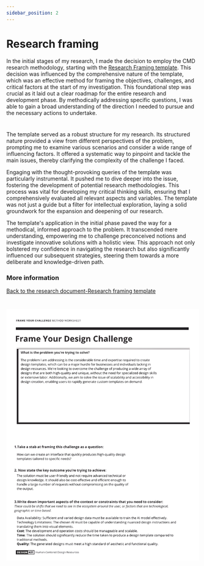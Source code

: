 ```yaml
---
sidebar_position: 2
---
```


# Research framing 

In the initial stages of my research, I made the decision to employ the CMD research methodology, starting with the [Research Framing template](https://www.canva.com/design/DAFlcQdhC1o/bjwIYtQEf_tBr1e_Ttx4Ew/edit?utm_content=DAFlcQdhC1o&utm_campaign=designshare&utm_medium=link2&utm_source=sharebutton). This decision was influenced by the comprehensive nature of the template, which was an effective method for framing the objectives, challenges, and critical factors at the start of my investigation. This foundational step was crucial as it laid out a clear roadmap for the entire research and development phase. By methodically addressing specific questions, I was able to gain a broad understanding of the direction I needed to pursue and the necessary actions to undertake.
#
The template served as a robust structure for my research. Its structured nature provided a view from different perspectives of the problem, prompting me to examine various scenarios  and consider a wide range of influencing factors. It offered a systematic way to pinpoint and tackle the main issues, thereby clarifying the complexity of the challenge I faced.

Engaging with the thought-provoking queries of the template was particularly instrumental. It pushed me to dive deeper into the issue, fostering the development of potential research methodologies. This process was vital for developing my critical thinking skills, ensuring that I comprehensively evaluated all relevant aspects and variables. The template was not just a guide but a filter for intellectual exploration, laying a solid groundwork for the expansion and deepening of our research.

The template's application in the initial phase paved the way for a methodical, informed approach to the problem. It transcended mere understanding, empowering me to challenge preconceived notions and investigate innovative solutions with a holistic view. This approach not only bolstered my confidence in navigating the research but also significantly influenced our subsequent strategies, steering them towards a more deliberate and knowledge-driven path.

### More information
[Back to the research document-Research framing template](../Research%20Report/1st%20Research%20Phase/Research%20framing.md)
#
![Image of the template](../img/designChallenge.png)

